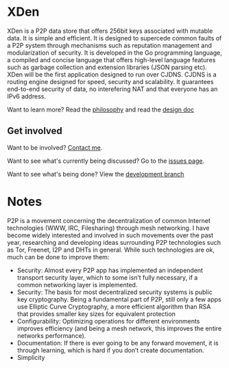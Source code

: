 # XDen
XDen is a P2P data store that offers 256bit keys associated with mutable data. It is simple and efficient. It is designed to supercede common faults of a P2P system through mechanisms such as reputation management and modularization of security. It is developed in the Go programming language, a compiled and concise language that offers high-level language features such as garbage collection and extension libraries (JSON parsing etc).  
XDen will be the first application designed to run over CJDNS. CJDNS is a routing engine designed for speed, security and scalability. It guarantees end-to-end security of data, no interefering NAT and that everyone has an IPv6 address. 

Want to learn more? Read the [philosophy](https://github.com/liamzebedee/xden/wiki/Philosophy) and read the [design doc](https://github.com/liamzebedee/xden/wiki/Design)

## Get involved
Want to be involved? [Contact me](http://cryptum.net/contact/).

Want to see what's currently being discussed? Go to the [issues page](https://github.com/liamzebedee/xden/issues).

Want to see what's being done? View the [development branch](https://github.com/liamzebedee/xden/tree/development)

# Notes
P2P is a movement concerning the decentralization of common Internet technologies (WWW, IRC, Filesharing) through mesh networking. I have become widely interested and involved in such movements over the past year, researching and developing ideas surrounding P2P technologies such as Tor, Freenet, I2P and DHTs in general. While such technologies are ok, much can be done to improve them:
*  Security: Almost every P2P app has implemented an independent transport security layer, which to some isn’t fully necessary, if a common networking layer is implemented. 
*	Security: The basis for most decentralized security systems is public key cryptography. Being a fundamental part of P2P, still only a few apps use Elliptic Curve Cryptography, a more efficient algorithm than RSA that provides smaller key sizes for equivalent protection
*	Configurability: Optimizing operations for different environments improves efficiency (and being a mesh network, this improves the entire networks performance). 
*	Documentation: If there is ever going to be any forward movement, it is through learning, which is hard if you don’t create documentation. 
*	Simplicity
